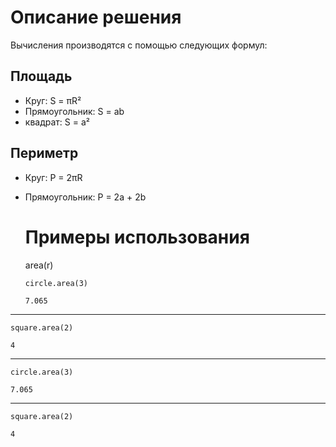 # Описание решения
Вычисления производятся с помощью следующих формул:

## Площадь
- Круг: S = πR²
- Прямоугольник: S = ab
- квадрат: S = a²

## Периметр
- Круг: P = 2πR
- Прямоугольник: P = 2a + 2b

  # Примеры использования
  area(r)
  
  ```
  circle.area(3)
  ```
  ```
  7.065
  ```
---
  ```
  square.area(2)
  ```
  ```
  4
  ```
---
  ```
  circle.area(3)
  ```
  ```
  7.065
  ```
---
  ```
  square.area(2)
  ```
  ```
  4
  ```
